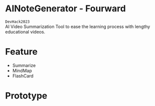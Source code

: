 # AINoteGenerator - Fourward
`DevHack2023`  
AI Video Summarization Tool to ease the learning process with lengthy educational videos.
# Feature
- Summarize
- MindMap
- FlashCard

# Prototype
